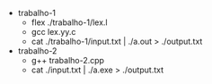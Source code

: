 - trabalho-1
   - flex ./trabalho-1/lex.l
   - gcc lex.yy.c
   - cat ./trabalho-1/input.txt | ./a.out > ./output.txt
- trabalho-2
   - g++ trabalho-2.cpp
   - cat ./input.txt | ./a.exe > ./output.txt